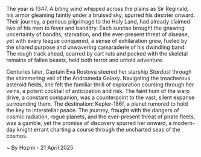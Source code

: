 
The year is 1347.  A biting wind whipped across the plains as Sir Reginald, his armor gleaming faintly under a bruised sky, spurred his destrier onward.  Their journey, a perilous pilgrimage to the Holy Land, had already claimed two of his men to fever and banditry.  Each sunrise brought the gnawing uncertainty of bandits, starvation, and the ever-present threat of disease, yet with every league conquered, a sense of exhilaration grew, fueled by the shared purpose and unwavering camaraderie of his dwindling band.  The rough track ahead, scarred by cart ruts and pocked with the skeletal remains of fallen beasts, held both terror and untold adventure.

Centuries later, Captain Eva Rostova steered her starship *Stardust* through the shimmering veil of the Andromeda Galaxy.  Navigating the treacherous asteroid fields, she felt the familiar thrill of exploration coursing through her veins, a potent cocktail of anticipation and risk.  The faint hum of the warp drive, a constant companion, was a counterpoint to the vast, silent expanse surrounding them.  The destination: Kepler-186f, a planet rumored to hold the key to interstellar peace.  The journey, fraught with the dangers of cosmic radiation, rogue planets, and the ever-present threat of pirate fleets, was a gamble, yet the promise of discovery spurred her onward, a modern-day knight errant charting a course through the uncharted seas of the cosmos.

~ By Hozmi - 21 April 2025
